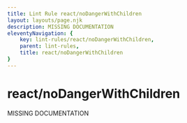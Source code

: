 ```yaml
---
title: Lint Rule react/noDangerWithChildren
layout: layouts/page.njk
description: MISSING DOCUMENTATION
eleventyNavigation: {
	key: lint-rules/react/noDangerWithChildren,
	parent: lint-rules,
	title: react/noDangerWithChildren
}
---
```


# react/noDangerWithChildren

MISSING DOCUMENTATION

